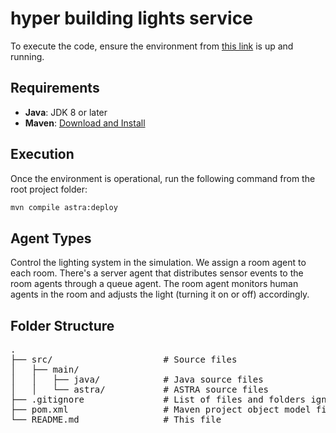 # hyper building lights service

To execute the code, ensure the environment from [this link](https://github.com/JoseIgnacioRetamalThomsen/Simulating-and-Managing-Human-Behaviors-and-Smart-Buildings/releases/download/0.0.1/simulation-win64.zip) is up and running.

## Requirements

- **Java**: JDK 8 or later
- **Maven**: [Download and Install](https://maven.apache.org/download.cgi)

## Execution

Once the environment is operational, run the following command from the root project folder:

```bash
mvn compile astra:deploy
```


## Agent Types

Control the lighting system in the simulation. We assign a room agent to each room. 
There's a server agent that distributes sensor events to the room agents through a queue agent. 
The room agent monitors human agents in the room and adjusts the light (turning it on or off) 
accordingly.


## Folder Structure

<pre>
.
├── src/                     # Source files
│   ├── main/
│   │   ├── java/            # Java source files
│   │   └── astra/           # ASTRA source files
├── .gitignore               # List of files and folders ignored by git
├── pom.xml                  # Maven project object model file
└── README.md                # This file
</pre>

